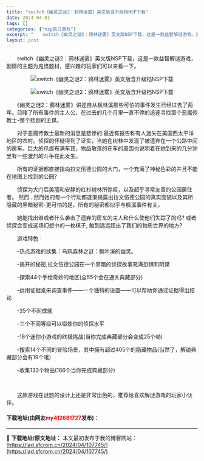 ```yaml
---
title: "switch《幽灵之谜2：鸦林迷雾》英文版含升级档NSP下载"
date: 2024-04-01
tags: []
categories: ["nsp英日游戏"]
excerpt: "　　switch《幽灵之谜2：鸦林迷雾》英文版NSP下载，这是一款益智解谜游戏，剧情的主题为鬼怪题材，感兴趣的玩家们可以来看一下。 　　《幽灵之谜2：鸦林迷雾》讲述自从枫林溪那些可怕的事件发生已经过去了两年。目睹了所有事件的主人公，在过去的几个月里一直不停的追逐寻找那个恶魔传教士-整个悲剧的主谋。 &hellip;"
layout: post
---
```


 <p>　　switch《幽灵之谜2：鸦林迷雾》英文版NSP下载，这是一款益智解谜游戏，剧情的主题为鬼怪题材，感兴趣的玩家们可以来看一下。</p> <p align="center"><img align="" border="0" src="https://lad.sfcrom.cn/wp-content/uploads/2024/04/20240401_660a35135d83a.webp" alt="switch《幽灵之谜2：鸦林迷雾》英文版含升级档NSP下载" /></p> <p align="center"><img align="" border="0" src="https://lad.sfcrom.cn/wp-content/uploads/2024/04/20240401_660a3513c6bbd.webp" alt="switch《幽灵之谜2：鸦林迷雾》英文版含升级档NSP下载" /></p> <p>　　《幽灵之谜2：鸦林迷雾》讲述自从枫林溪那些可怕的事件发生已经过去了两年。目睹了所有事件的主人公，在过去的几个月里一直不停的追逐寻找那个恶魔传教士-整个悲剧的主谋。</p> <p>　　对于恶魔传教士最新的消息是悲惨的:最近有报告称有人迷失在美国西太平洋地区的农村。侦探的怀疑得到了证实，当她在树林中发现了被遗弃在一个公路中间的房车。巨大的爪痕布满车顶，物品散落的在车的周围也说明着在她到来的几分钟里有一些激烈的斗争在此发生。</p> <p>　　所有的证据都直接指向拉文伍德公园的大门，一个充满了神秘色彩的并且不能在地图上找到的公园?</p> <p>　　侦探为大门后美丽和安静的红杉树林所惊叹，以及超乎寻常友善的公园居住者。 然而...然而她的每一个行动都逐渐揭露出拉文伍德公园的真实面貌以及其所隐藏的黑暗秘密-更可怕的是，所有的秘密都似乎与枫溪事件有关。</p> <p>　　她能找出谁或者什么袭击了遗弃的房车的主人和什么使他们失踪了的吗? 或者侦探会变成这场幻想中的一枚棋子, 触到远远超出了我们的物质世界的地方?</p> <p>　　游戏特色：</p> <p>　　-热点游戏的续集：乌鸦森林之谜：枫叶溪的幽灵。</p> <p>　　-揭开的秘密,拉文伍德公园在一个黑暗的侦探故事充满恐惧和阴谋</p> <p>　　-探索44个手绘奇妙的地区(全55个会在通关典藏部分)</p> <p>　　-运用证据桌来调查事件&mdash;&mdash;一个独特的设置&mdash;&mdash;可以帮助你通过证据得出结论</p> <p>　　-35个不同成就</p> <p>　　-三个不同等级可以锻炼你的侦探水平</p> <p>　　-18个迷你小游戏的终极挑战(当你完成典藏部分会变成25个呦)</p> <p>　　-搜索14个不同的冒险场景，其中拥有超过405个的隐藏物品(当然了，解锁典藏部分会有19个哦)</p> <p>　　-收集133个物品(166个当你完成典藏部分)</p> <p>&nbsp;</p> <p>　　这款游戏在谜题的设计上还是非常出色的，推荐给喜欢解谜游戏的玩家小伙伴。</p> <p><h4>下载地址(由网友<font color="red">my412681727</font>发布)：</h4></p> 

---
📖 **下载地址/原文地址：** 本文最初发布于我的博客网站：[https://lad.sfcrom.cn/2024/04/107745/](https://lad.sfcrom.cn/2024/04/107745/)
